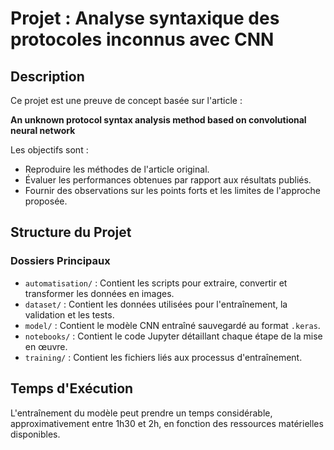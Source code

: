 # Projet : Analyse syntaxique des protocoles inconnus avec CNN

## Description
Ce projet est une preuve de concept basée sur l'article :

**An unknown protocol syntax analysis method based on convolutional neural network**

Les objectifs sont :
- Reproduire les méthodes de l'article original.
- Évaluer les performances obtenues par rapport aux résultats publiés.
- Fournir des observations sur les points forts et les limites de l'approche proposée.

## Structure du Projet

### Dossiers Principaux
- `automatisation/` : Contient les scripts pour extraire, convertir et transformer les données en images.
- `dataset/` : Contient les données utilisées pour l'entraînement, la validation et les tests.
- `model/` : Contient le modèle CNN entraîné sauvegardé au format `.keras`.
- `notebooks/` : Contient le code Jupyter détaillant chaque étape de la mise en œuvre.
- `training/` : Contient les fichiers liés aux processus d'entraînement.

## Temps d'Exécution
L'entraînement du modèle peut prendre un temps considérable, approximativement entre 1h30 et 2h, en fonction des ressources matérielles disponibles.
